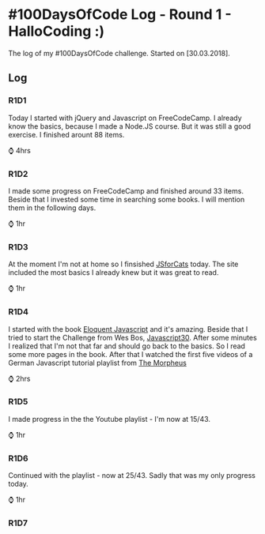 # #100DaysOfCode Log - Round 1 - HalloCoding :)

The log of my #100DaysOfCode challenge. Started on [30.03.2018]. 


## Log

### R1D1 
Today I started with jQuery and Javascript on FreeCodeCamp. I already know the basics, because I made a Node.JS course. But it was still a good exercise. I finished arount 88 items. 

⌚ 4hrs

### R1D2
I made some progress on FreeCodeCamp and finished around 33 items. Beside that I invested some time in searching some books. I will mention them in the following days.

⌚ 1hr


### R1D3

At the moment I'm not at home so I finsished [JSforCats](http://jsforcats.com) today. The site included the most basics I already knew but it was great to read.

⌚ 1hr

### R1D4

I started with the book [Eloquent Javascript](https://eloquentjavascript.net) and it's amazing. Beside that I tried to start the Challenge from Wes Bos, [Javascript30](https://javascript30.com). After some minutes I realized that I'm not that far and should go back to the basics. So I read some more pages in the book.
After that I watched the first five videos of a German Javascript tutorial playlist from [The Morpheus](https://www.youtube.com/playlist?list=PLNmsVeXQZj7qOfMI2ZNk-LXUAiXKrwDIi)

⌚ 2hrs

### R1D5

I made progress in the the Youtube playlist - I'm now at 15/43. 

⌚ 1hr

### R1D6

Continued with the playlist - now at 25/43. Sadly that was my only progress today.

⌚ 1hr

### R1D7
